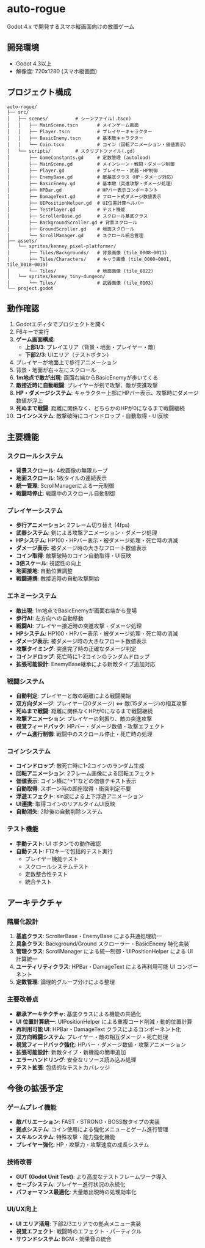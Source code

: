 # auto-rogue

Godot 4.x で開発するスマホ縦画面向けの放置ゲーム

## 開発環境

- Godot 4.3以上
- 解像度: 720x1280 (スマホ縦画面)

## プロジェクト構成

```
auto-rogue/
├── src/
│   ├── scenes/          # シーンファイル(.tscn)
│   │   ├── MainScene.tscn       # メインゲーム画面
│   │   ├── Player.tscn          # プレイヤーキャラクター
│   │   ├── BasicEnemy.tscn      # 基本敵キャラクター
│   │   └── Coin.tscn            # コイン（回転アニメーション・価値表示）
│   └── scripts/         # スクリプトファイル(.gd)
│       ├── GameConstants.gd     # 定数管理 (autoload)
│       ├── MainScene.gd         # メインシーン・戦闘・ダメージ制御
│       ├── Player.gd            # プレイヤー・武器・HP制御
│       ├── EnemyBase.gd         # 敵基底クラス（HP・ダメージ対応）
│       ├── BasicEnemy.gd        # 基本敵（突進攻撃・ダメージ処理）
│       ├── HPBar.gd             # HPバー表示コンポーネント
│       ├── DamageText.gd        # フロート式ダメージ数値表示
│       ├── UIPositionHelper.gd  # UI位置計算ヘルパー
│       ├── TestPlayer.gd        # テスト機能
│       ├── ScrollerBase.gd      # スクロール基底クラス
│       ├── BackgroundScroller.gd # 背景スクロール
│       ├── GroundScroller.gd    # 地面スクロール
│       └── ScrollManager.gd     # スクロール統合管理
├── assets/
│   └── sprites/kenney_pixel-platformer/
│       ├── Tiles/Backgrounds/   # 背景画像 (tile_0008~0011)
│       ├── Tiles/Characters/    # キャラ画像 (tile_0000~0001, tile_0018~0019)
│       └── Tiles/               # 地面画像 (tile_0022)
│   └── sprites/kenney_tiny-dungeon/
│       └── Tiles/               # 武器画像 (tile_0103)
└── project.godot
```

## 動作確認

1. Godotエディタでプロジェクトを開く
2. F6キーで実行
3. **ゲーム画面構成**:
   - **上部1/3**: プレイエリア（背景・地面・プレイヤー・敵）
   - **下部2/3**: UIエリア（テストボタン）
4. プレイヤーが地面上で歩行アニメーション
5. 背景・地面が右→左にスクロール
6. **1m地点で敵が出現**: 画面右端からBasicEnemyが歩いてくる
7. **敵接近時に自動戦闘**: プレイヤーが剣で攻撃、敵が突進攻撃
8. **HP・ダメージシステム**: キャラクター上部にHPバー表示、攻撃時にダメージ数値が浮上
9. **死ぬまで戦闘**: 距離に関係なく、どちらかのHPが0になるまで戦闘継続
10. **コインシステム**: 敵撃破時にコインドロップ・自動取得・UI反映

## 主要機能

### スクロールシステム
- **背景スクロール**: 4枚画像の無限ループ
- **地面スクロール**: 1枚タイルの連続表示
- **統一管理**: ScrollManagerによる一元制御
- **戦闘時停止**: 戦闘中のスクロール自動制御

### プレイヤーシステム  
- **歩行アニメーション**: 2フレーム切り替え (4fps)
- **武器システム**: 剣による攻撃アニメーション・ダメージ処理
- **HPシステム**: HP100・HPバー表示・被ダメージ処理・死亡時の消滅
- **ダメージ表示**: 被ダメージ時の大きなフロート数値表示
- **コイン取得**: 敵撃破時のコイン自動取得・UI反映
- **3倍スケール**: 視認性の向上
- **地面接地**: 自動位置調整
- **戦闘連携**: 敵接近時の自動攻撃開始

### エネミーシステム
- **敵出現**: 1m地点でBasicEnemyが画面右端から登場
- **歩行AI**: 左方向への自動移動
- **戦闘AI**: プレイヤー接近時の突進攻撃・ダメージ処理
- **HPシステム**: HP100・HPバー表示・被ダメージ処理・死亡時の消滅
- **ダメージ表示**: 被ダメージ時の大きなフロート数値表示
- **攻撃タイミング**: 突進完了時の正確なダメージ判定
- **コインドロップ**: 死亡時に1-2コインのランダムドロップ
- **拡張可能設計**: EnemyBase継承による新敵タイプ追加対応

### 戦闘システム
- **自動判定**: プレイヤーと敵の距離による戦闘開始
- **双方向ダメージ**: プレイヤー(20ダメージ) ⇔ 敵(15ダメージ)の相互攻撃
- **死ぬまで戦闘**: 距離に関係なくHPが0になるまで戦闘継続
- **攻撃アニメーション**: プレイヤーの剣振り、敵の突進攻撃
- **視覚フィードバック**: HPバー・ダメージ数値・攻撃エフェクト
- **ゲーム進行制御**: 戦闘中のスクロール停止・死亡時の処理

### コインシステム
- **コインドロップ**: 敵死亡時に1-2コインのランダム生成
- **回転アニメーション**: 2フレーム画像による回転エフェクト
- **価値表示**: コイン横に"+1"などの価値テキスト表示
- **自動取得**: スポーン時の即座取得・衝突判定不要
- **浮遊エフェクト**: sin波による上下浮遊アニメーション
- **UI連携**: 取得コインのリアルタイムUI反映
- **自動消失**: 2秒後の自動削除システム

### テスト機能
- **手動テスト**: UI ボタンでの動作確認
- **自動テスト**: F12キーで包括的テスト実行
  - プレイヤー機能テスト
  - スクロールシステムテスト  
  - 定数整合性テスト
  - 統合テスト

## アーキテクチャ

### 階層化設計
1. **基底クラス**: ScrollerBase・EnemyBase による共通処理統一
2. **具象クラス**: Background/Ground スクローラー・BasicEnemy 特化実装
3. **管理クラス**: ScrollManager による統一制御・UIPositionHelper による UI 計算統一
4. **ユーティリティクラス**: HPBar・DamageText による再利用可能 UI コンポーネント
5. **定数管理**: 論理的グループ分けによる整理

### 主要改善点
- **継承アーキテクチャ**: 基底クラスによる機能の共通化
- **UI 位置計算統一**: UIPositionHelper による重複コード削減・動的位置計算
- **再利用可能 UI**: HPBar・DamageText クラスによるコンポーネント化
- **双方向戦闘システム**: プレイヤー・敵の相互ダメージ・死亡処理
- **視覚フィードバック強化**: HPバー・ダメージ数値・攻撃アニメーション
- **拡張可能設計**: 新敵タイプ・新機能の簡単追加
- **エラーハンドリング**: 安全なリソース読み込み処理
- **テスト拡張**: 包括的なテストカバレッジ

## 今後の拡張予定

### ゲームプレイ機能
- **敵バリエーション**: FAST・STRONG・BOSS敵タイプの実装
- **拠点システム**: コイン使用による強化メニューとゲーム進行管理
- **スキルシステム**: 特殊攻撃・能力強化機能
- **プレイヤー強化**: HP・攻撃力・攻撃速度の成長システム

### 技術改善
- **GUT (Godot Unit Test)**: より高度なテストフレームワーク導入
- **セーブシステム**: プレイヤー進行状況の永続化
- **パフォーマンス最適化**: 大量敵出現時の処理効率化

### UI/UX向上
- **UI エリア活用**: 下部2/3エリアでの拠点メニュー実装
- **視覚エフェクト**: 戦闘時のエフェクト・パーティクル
- **サウンドシステム**: BGM・効果音の統合